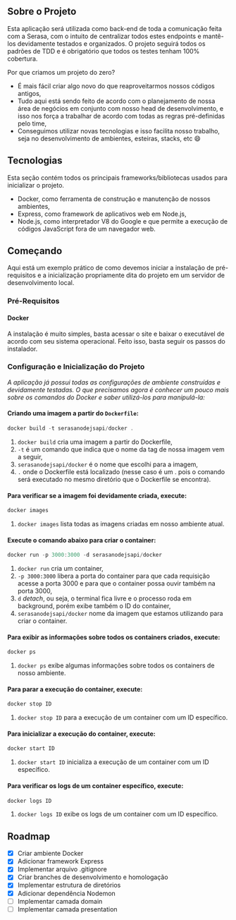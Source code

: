 ## Sobre o Projeto

Esta aplicação será utilizada como back-end de toda a comunicação feita com a Serasa, com o intuito de centralizar todos estes endpoints e mantê-los devidamente testados e organizados. O projeto seguirá todos os padrões de TDD e é obrigatório que todos os testes tenham 100% cobertura.

Por que criamos um projeto do zero?
* É mais fácil criar algo novo do que reaproveitarmos nossos códigos antigos,
* Tudo aqui está sendo feito de acordo com o planejamento de nossa área de negócios em conjunto com nosso head de desenvolvimento, e isso nos força a trabalhar de acordo com todas as regras pré-definidas pelo time,
* Conseguimos utilizar novas tecnologias e isso facilita nosso trabalho, seja no desenvolvimento de ambientes, esteiras, stacks, etc :smile:

## Tecnologias

Esta seção contém todos os principais frameworks/bibliotecas usados para inicializar o projeto.

* Docker, como ferramenta de construção e manutenção de nossos ambientes,
* Express, como framework de aplicativos web em Node.js,
* Node.js, como interpretador V8 do Google e que permite a execução de códigos JavaScript fora de um navegador web.

## Começando

Aqui está um exemplo prático de como devemos iniciar a instalação de pré-requisitos e a inicialização propriamente dita do projeto em um servidor de desenvolvimento local.

### Pré-Requisitos

#### Docker
A instalação é muito simples, basta acessar o site e baixar o executável de acordo com seu sistema operacional. Feito isso, basta seguir os passos do instalador.

### Configuração e Inicialização do Projeto

_A aplicação já possui todas as configurações de ambiente construídas e devidamente testadas. O que precisamos agora é conhecer um pouco mais sobre os comandos do Docker e saber utilizá-los para manipulá-la:_

#### Criando uma imagem a partir do `Dockerfile`:
   ```js
   docker build -t serasanodejsapi/docker .
   ```
   
   1. `docker build` cria uma imagem a partir do Dockerfile,
   2. `-t` é um comando que indica que o nome da tag de nossa imagem vem a seguir,
   3. `serasanodejsapi/docker` é o nome que escolhi para a imagem,
   4. `.` onde o Dockerfile está localizado (nesse caso é um . pois o comando será executado no mesmo diretório que o Dockerfile se encontra).
   
#### Para verificar se a imagem foi devidamente criada, execute:
   ```js
   docker images
   ```
   
   1. `docker images` lista todas as imagens criadas em nosso ambiente atual.
   
#### Execute o comando abaixo para criar o container:
   ```js
   docker run -p 3000:3000 -d serasanodejsapi/docker
   ```
   
   1. `docker run` cria um container,
   2. `-p 3000:3000` libera a porta do container para que cada requisição acesse a porta 3000 e para que o container possa ouvir também na porta 3000,
   3. `d` _detach_, ou seja, o terminal fica livre e o processo roda em background, porém exibe também o ID do container,
   4. `serasanodejsapi/docker` nome da imagem que estamos utilizando para criar o container.
   
#### Para exibir as informações sobre todos os containers criados, execute:
   ```js
   docker ps
   ```
   
   1. `docker ps` exibe algumas informações sobre todos os containers de nosso ambiente.

#### Para parar a execução do container, execute:
   ```js
   docker stop ID
   ```
   
   1. `docker stop ID` para a execução de um container com um ID específico.
   
#### Para inicializar a execução do container, execute:
   ```js
   docker start ID
   ```
   
   1. `docker start ID` inicializa a execução de um container com um ID específico.
   
#### Para verificar os logs de um container específico, execute:
   ```js
   docker logs ID
   ```
   
   1. `docker logs ID` exibe os logs de um container com um ID específico.

## Roadmap

- [x] Criar ambiente Docker
- [x] Adicionar framework Express
- [x] Implementar arquivo .gitignore
- [x] Criar branches de desenvolvimento e homologação
- [x] Implementar estrutura de diretórios
- [x] Adicionar dependência Nodemon
- [ ] Implementar camada domain
- [ ] Implementar camada presentation

[Node.js]: https://img.shields.io/badge/-yellow-yellow
